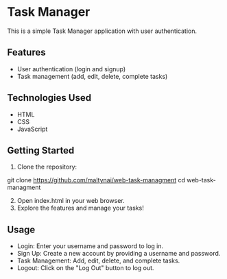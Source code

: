 # Task Manager

This is a simple Task Manager application with user authentication.

## Features

- User authentication (login and signup)
- Task management (add, edit, delete, complete tasks)

## Technologies Used

- HTML
- CSS
- JavaScript

## Getting Started

1. Clone the repository:

git clone https://github.com/maltynai/web-task-managment
cd web-task-managment

2. Open index.html in your web browser.
3. Explore the features and manage your tasks!

 ## Usage
- Login: Enter your username and password to log in.
- Sign Up: Create a new account by providing a username and password.
- Task Management: Add, edit, delete, and complete tasks.
- Logout: Click on the "Log Out" button to log out.


